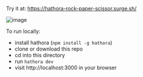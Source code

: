 Try it at: https://hathora-rock-paper-scissor.surge.sh/

![image](https://user-images.githubusercontent.com/5400947/149680601-94147d1e-61ae-4206-9bf3-ce18ac4e2c66.png)

To run locally:

- install hathora (`npm install -g hathora`)
- clone or download this repo
- cd into this directory
- run `hathora dev`
- visit http://localhost:3000 in your browser
